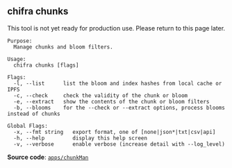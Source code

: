 ## chifra chunks

This tool is not yet ready for production use. Please return to this page later.

```[plaintext]
Purpose:
  Manage chunks and bloom filters.

Usage:
  chifra chunks [flags]

Flags:
  -l, --list      list the bloom and index hashes from local cache or IPFS
  -c, --check     check the validity of the chunk or bloom
  -e, --extract   show the contents of the chunk or bloom filters
  -b, --blooms    for the --check or --extract options, process blooms instead of chunks

Global Flags:
  -x, --fmt string   export format, one of [none|json*|txt|csv|api]
  -h, --help         display this help screen
  -v, --verbose      enable verbose (increase detail with --log_level)
```

**Source code**: [`apps/chunkMan`](https://github.com/TrueBlocks/trueblocks-core/tree/master/src/apps/chunkMan)

